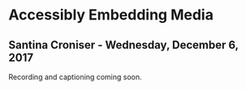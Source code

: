 # Accessibly Embedding Media
## Santina Croniser - Wednesday, December 6, 2017
Recording and captioning coming soon.

